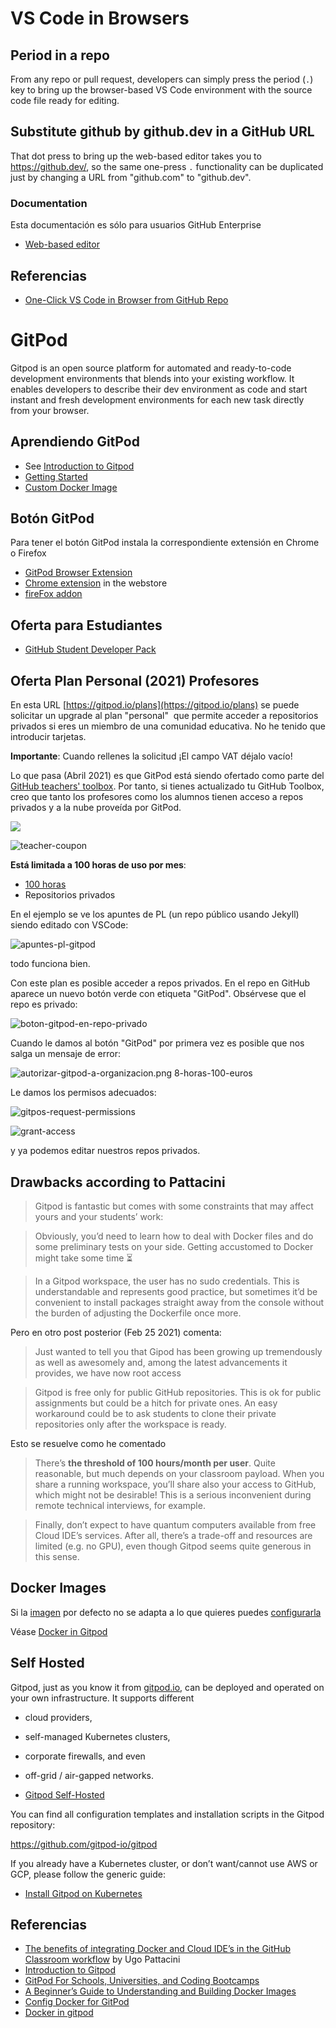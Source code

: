 # VS Code in Browsers

## Period in a repo

From any repo or pull request, developers can simply press the period (`.`) key to bring up the browser-based VS Code environment with the source code file ready for editing.

## Substitute github by github.dev in a GitHub URL

That dot press to bring up the web-based editor takes you to <https://github.dev/>, so the same one-press `.` functionality can be duplicated just by changing a URL from "github.com" to "github.dev".

### Documentation

Esta documentación es sólo para usuarios GitHub Enterprise

* [Web-based editor](https://docs.github.com/es/codespaces/developing-in-codespaces/web-based-editor)

## Referencias

* [One-Click VS Code in Browser from GitHub Repo ](https://visualstudiomagazine.com/articles/2021/08/31/github-vs-code.aspx)

# GitPod 

Gitpod is an open source platform for automated and ready-to-code development environments that blends into your existing workflow. It enables developers to describe their dev environment as code and start instant and fresh development environments for each new task directly from your browser.

## Aprendiendo GitPod

* See [Introduction to Gitpod](https://www.gitpod.io/docs)
* [Getting Started](https://www.gitpod.io/docs/getting-started)
* [Custom Docker Image](https://www.gitpod.io/docs/config-docker)

## Botón GitPod

Para tener el botón GitPod instala la correspondiente extensión en Chrome o Firefox

* [GitPod Browser Extension](https://www.gitpod.io/docs/browser-extension/)
* [Chrome extension](https://chrome.google.com/webstore/detail/gitpod-always-ready-to-co/dodmmooeoklaejobgleioelladacbeki?hl=es) in the webstore
* [fireFox addon](https://addons.mozilla.org/es/firefox/addon/gitpod/)


## Oferta para Estudiantes

* [GitHub Student Developer Pack](https://www.gitpod.io/github-student-developer-pack)


##  Oferta Plan Personal (2021) Profesores

En esta URL [https://gitpod.io/plans](https://gitpod.io/plans)
se puede solicitar un upgrade al plan "personal"  que permite acceder a repositorios privados si eres un miembro de una comunidad educativa. No he tenido que introducir tarjetas.

**Importante**: Cuando rellenes la solicitud ¡El campo VAT déjalo vacío!

Lo que pasa (Abril 2021) es que GitPod está siendo ofertado como parte del [GitHub teachers' toolbox](https://education.github.com/toolbox). Por tanto, si  tienes actualizado tu GitHub Toolbox, creo que tanto los profesores como los alumnos tienen acceso a repos privados y a la nube proveída por GitPod.





![]({{site.baseurl}}/assets/images/gitpod/8-horas-100-euros.png)


![teacher-coupon]({{site.baseurl}}/assets/images/gitpod/teacher-coupon.png)

**Está limitada a 100 horas de uso por mes**:

* [100 horas](https://www.gitpod.io/pricing)
* Repositorios privados



En el ejemplo se ve los apuntes de PL (un repo público usando Jekyll) siendo editado con VSCode:

![apuntes-pl-gitpod]({{site.baseurl}}/assets/images/gitpod/apuntes-pl-gitpod.png)

todo funciona bien.

Con este plan es posible acceder a repos privados. 
En el repo en GitHub aparece un nuevo botón verde con etiqueta "GitPod". Obsérvese que el repo es privado:

![boton-gitpod-en-repo-privado]({{site.baseurl}}/assets/images/gitpod/boton-gitpod-en-repo-privado.png)    

Cuando le damos  al botón "GitPod" por primera vez es posible que nos salga un mensaje de error:

![autorizar-gitpod-a-organizacion.png 8-horas-100-euros]({{site.baseurl}}/assets/images/gitpod/autorizar-gitpod-a-organizacion.png)

Le damos los permisos adecuados:

![gitpos-request-permissions]({{site.baseurl}}/assets/images/gitpod/gitpos-request-permissions.png)   

![grant-access]({{site.baseurl}}/assets/images/gitpod/grant-access.png)                    

y ya podemos editar nuestros repos privados.


## Drawbacks according to Pattacini

> Gitpod is fantastic but comes with some constraints that may affect yours and your students’ work:

> Obviously, you’d need to learn how to deal with Docker files and do some preliminary tests on your side. Getting accustomed to Docker might take some time :hourglass_flowing_sand:

> In a Gitpod workspace, the user has no sudo credentials. This is understandable and represents good practice, but sometimes it’d be convenient to install packages straight away from the console without the burden of adjusting the Dockerfile once more.

Pero en otro post posterior (Feb 25 2021) comenta:

> Just wanted to tell you that Gipod has been growing up tremendously as well as awesomely and, among the latest advancements it provides, we have now root access

> Gitpod is free only for public GitHub repositories. This is ok for public assignments but could be a hitch for private ones. An easy workaround could be to ask students to clone their private repositories only after the workspace is ready.

Esto se resuelve como he comentado

> There’s **the threshold of 100 hours/month per user**. Quite reasonable, but much depends on your classroom payload.
When you share a running workspace, you’ll share also your access to GitHub, which might not be desirable! This is a serious inconvenient during remote technical interviews, for example.

> Finally, don’t expect to have quantum computers available from free Cloud IDE’s services. After all, there’s a trade-off and resources are limited (e.g. no GPU), even though Gitpod seems quite generous in this sense.

## Docker Images

Si la [imagen](https://github.com/gitpod-io/workspace-images) por defecto no se adapta a lo que quieres
puedes [configurarla](https://www.gitpod.io/docs/config-docker)

Véase [Docker in Gitpod](https://www.gitpod.io/blog/docker-in-gitpod)

## Self Hosted

Gitpod, just as you know it from [gitpod.io](https://gitpod.io), can be deployed and operated on your own infrastructure. 
It supports different 

* cloud providers, 
* self-managed Kubernetes clusters, 
* corporate firewalls, and even 
* off-grid / air-gapped networks.

* [Gitpod Self-Hosted](https://www.gitpod.io/docs/self-hosted/latest/self-hosted)

You can find all configuration templates and installation scripts in the Gitpod repository:

<https://github.com/gitpod-io/gitpod>

If you already have a Kubernetes cluster, or don’t want/cannot use AWS or GCP, please follow the generic guide:

*   [Install Gitpod on Kubernetes](https://www.gitpod.io/docs/self-hosted/0.4.0/install/install-on-kubernetes/)

## Referencias

* [The benefits of integrating Docker and Cloud IDE’s in the GitHub Classroom workflow](https://education.github.community/t/the-benefits-of-integrating-docker-and-cloud-ides-in-the-github-classroom-workflow/40724) by Ugo Pattacini
* [Introduction to Gitpod](https://www.gitpod.io/docs)
* [GitPod For Schools, Universities, and Coding Bootcamps](https://www.gitpod.io/education)
* [A Beginner’s Guide to Understanding and Building Docker Images](https://jfrog.com/knowledge-base/a-beginners-guide-to-understanding-and-building-docker-images/)
* [Config Docker for GitPod](https://www.gitpod.io/docs/config-docker)
* [Docker in gitpod](https://www.gitpod.io/blog/docker-in-gitpod)
